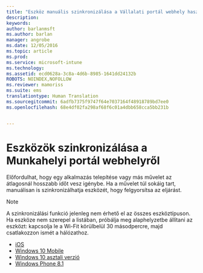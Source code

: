 ```yaml
---
title: "Eszköz manuális szinkronizálása a Vállalati portál webhely használatával | Microsoft Intune"
description: 
keywords: 
author: barlanmsft
ms.author: barlan
manager: angrobe
ms.date: 12/05/2016
ms.topic: article
ms.prod: 
ms.service: microsoft-intune
ms.technology: 
ms.assetid: ecd0628a-3c8a-4d6b-8985-1641dd24132b
ROBOTS: NOINDEX,NOFOLLOW
ms.reviewer: mamoriss
ms.suite: ems
translationtype: Human Translation
ms.sourcegitcommit: 6adfb7375f9747f64e7037164f48918789bd7ee0
ms.openlocfilehash: 68e4df02fa298af68f6c01a4dbb658cca5bb231b


---
```



# <a name="use-the-company-portal-website-to-sync-your-device"></a>Eszközök szinkronizálása a Munkahelyi portál webhelyről

Előfordulhat, hogy egy alkalmazás telepítése vagy más művelet az átlagosnál hosszabb időt vesz igénybe. Ha a művelet túl sokáig tart, manuálisan is szinkronizálhatja eszközét, hogy felgyorsítsa az eljárást.

> [!Note]
> A szinkronizálási funkció jelenleg nem érhető el az összes eszköztípuson. Ha eszköze nem szerepel a listában, próbálja meg alaphelyzetbe állítani az eszközt: kapcsolja le a Wi-Fit körülbelül 30 másodpercre, majd csatlakozzon ismét a hálózathoz.

* [iOS](sync-your-device-manually-ios.md)
* [Windows 10 Mobile](sync-your-device-manually-windows.md#windows-10-mobile)
* [Windows 10 asztali verzió](sync-your-device-manually-windows.md#windows-10-desktop)
* [Windows Phone 8.1](sync-your-device-manually-windows.md#windows-phone-81)



<!--HONumber=Dec16_HO2-->


